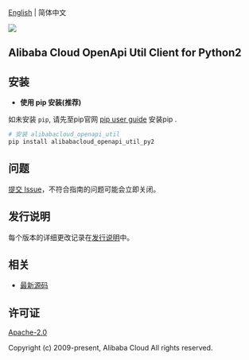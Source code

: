 [English](README.md) | 简体中文

![](https://aliyunsdk-pages.alicdn.com/icons/AlibabaCloud.svg)

## Alibaba Cloud OpenApi Util Client for Python2


## 安装

- **使用 pip 安装(推荐)**

如未安装 `pip`, 请先至pip官网 [pip user guide](https://pip.pypa.io/en/stable/installing/ "pip User Guide") 安装pip .

```bash
# 安装 alibabacloud_openapi_util
pip install alibabacloud_openapi_util_py2
```

## 问题
[提交 Issue](https://github.com/aliyun/darabonba-openapi-util/issues/new)，不符合指南的问题可能会立即关闭。

## 发行说明
每个版本的详细更改记录在[发行说明](./ChangeLog.md)中。

## 相关
* [最新源码](https://github.com/aliyun/darabonba-openapi-util)

## 许可证
[Apache-2.0](http://www.apache.org/licenses/LICENSE-2.0)

Copyright (c) 2009-present, Alibaba Cloud All rights reserved.

